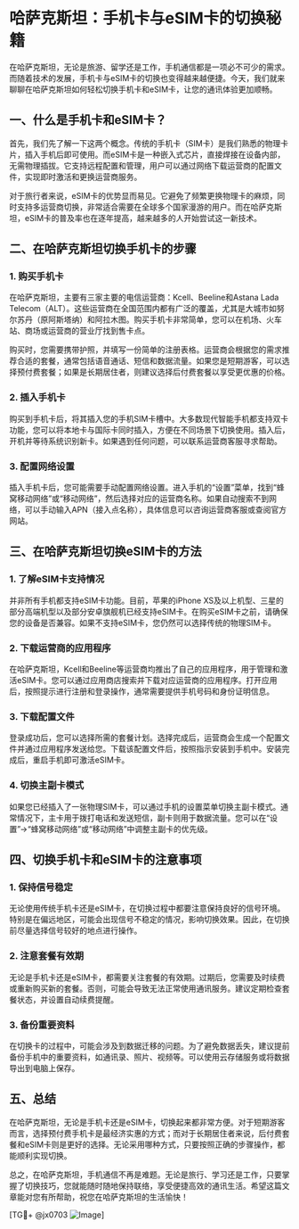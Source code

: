# 哈萨克斯坦：手机卡与eSIM卡的切换秘籍

在哈萨克斯坦，无论是旅游、留学还是工作，手机通信都是一项必不可少的需求。而随着技术的发展，手机卡与eSIM卡的切换也变得越来越便捷。今天，我们就来聊聊在哈萨克斯坦如何轻松切换手机卡和eSIM卡，让您的通讯体验更加顺畅。

## 一、什么是手机卡和eSIM卡？

首先，我们先了解一下这两个概念。传统的手机卡（SIM卡）是我们熟悉的物理卡片，插入手机后即可使用。而eSIM卡是一种嵌入式芯片，直接焊接在设备内部，无需物理插拔。它支持远程配置和管理，用户可以通过网络下载运营商的配置文件，实现即时激活和更换运营商服务。

对于旅行者来说，eSIM卡的优势显而易见。它避免了频繁更换物理卡的麻烦，同时支持多运营商切换，非常适合需要在全球多个国家漫游的用户。而在哈萨克斯坦，eSIM卡的普及率也在逐年提高，越来越多的人开始尝试这一新技术。

## 二、在哈萨克斯坦切换手机卡的步骤

### 1. 购买手机卡

在哈萨克斯坦，主要有三家主要的电信运营商：Kcell、Beeline和Astana Lada Telecom（ALT）。这些运营商在全国范围内都有广泛的覆盖，尤其是大城市如努尔苏丹（原阿斯塔纳）和阿拉木图。购买手机卡非常简单，您可以在机场、火车站、商场或运营商的营业厅找到售卡点。

购买时，您需要携带护照，并填写一份简单的注册表格。运营商会根据您的需求推荐合适的套餐，通常包括语音通话、短信和数据流量。如果您是短期游客，可以选择预付费套餐；如果是长期居住者，则建议选择后付费套餐以享受更优惠的价格。

### 2. 插入手机卡

购买到手机卡后，将其插入您的手机SIM卡槽中。大多数现代智能手机都支持双卡功能，您可以将本地卡与国际卡同时插入，方便在不同场景下切换使用。插入后，开机并等待系统识别新卡。如果遇到任何问题，可以联系运营商客服寻求帮助。

### 3. 配置网络设置

插入手机卡后，您可能需要手动配置网络设置。进入手机的“设置”菜单，找到“蜂窝移动网络”或“移动网络”，然后选择对应的运营商名称。如果自动搜索不到网络，可以手动输入APN（接入点名称），具体信息可以咨询运营商客服或查阅官方网站。

## 三、在哈萨克斯坦切换eSIM卡的方法

### 1. 了解eSIM卡支持情况

并非所有手机都支持eSIM卡功能。目前，苹果的iPhone XS及以上机型、三星的部分高端机型以及部分安卓旗舰机已经支持eSIM卡。在购买eSIM卡之前，请确保您的设备是否兼容。如果不支持eSIM卡，您仍然可以选择传统的物理SIM卡。

### 2. 下载运营商的应用程序

在哈萨克斯坦，Kcell和Beeline等运营商均推出了自己的应用程序，用于管理和激活eSIM卡。您可以通过应用商店搜索并下载对应运营商的应用程序。打开应用后，按照提示进行注册和登录操作，通常需要提供手机号码和身份证明信息。

### 3. 下载配置文件

登录成功后，您可以选择所需的套餐计划。选择完成后，运营商会生成一个配置文件并通过应用程序发送给您。下载该配置文件后，按照指示安装到手机中。安装完成后，重启手机即可激活eSIM卡。

### 4. 切换主副卡模式

如果您已经插入了一张物理SIM卡，可以通过手机的设置菜单切换主副卡模式。通常情况下，主卡用于拨打电话和发送短信，副卡则用于数据流量。您可以在“设置”->“蜂窝移动网络”或“移动网络”中调整主副卡的优先级。

## 四、切换手机卡和eSIM卡的注意事项

### 1. 保持信号稳定

无论使用传统手机卡还是eSIM卡，在切换过程中都要注意保持良好的信号环境。特别是在偏远地区，可能会出现信号不稳定的情况，影响切换效果。因此，在切换前尽量选择信号较好的地点进行操作。

### 2. 注意套餐有效期

无论是手机卡还是eSIM卡，都需要关注套餐的有效期。过期后，您需要及时续费或重新购买新的套餐。否则，可能会导致无法正常使用通讯服务。建议定期检查套餐状态，并设置自动续费提醒。

### 3. 备份重要资料

在切换卡的过程中，可能会涉及到数据迁移的问题。为了避免数据丢失，建议提前备份手机中的重要资料，如通讯录、照片、视频等。可以使用云存储服务或将数据导出到电脑上保存。

## 五、总结

在哈萨克斯坦，无论是手机卡还是eSIM卡，切换起来都非常方便。对于短期游客而言，选择预付费手机卡是最经济实惠的方式；而对于长期居住者来说，后付费套餐和eSIM卡则是更好的选择。无论采用哪种方式，只要按照正确的步骤操作，都能顺利实现切换。

总之，在哈萨克斯坦，手机通信不再是难题。无论是旅行、学习还是工作，只要掌握了切换技巧，您就能随时随地保持联络，享受便捷高效的通讯生活。希望这篇文章能对您有所帮助，祝您在哈萨克斯坦的生活愉快！

[TG💪+ @jx0703 ![Image](https://github.com/user-attachments/assets/dbca1d08-cadb-493c-b0ec-ad6f7a83f270)]